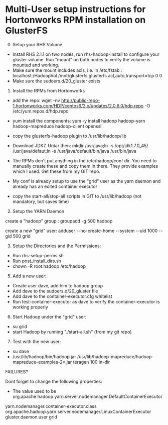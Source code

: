 Multi-User setup instructions for Hortonworks RPM installation on GlusterFS
===============

0) Setup your RHS Volume

- Install RHS 2.1.1 on two nodes, run rhs-hadoop-install to configure your gluster volume. Run "mount" on both nodes to verify the volume is mounted and working.
- Make sure the mount includes acls, i.e. in /etc/fstab : localhost:/HadoopVol /mnt/glusterfs glusterfs acl,auto,transport=tcp 0 0
- Make sure the sudoers.d/20_gluster exists

1) Install the RPMs from Hortonworks

- add the repo:  wget -nv http://public-repo-1.hortonworks.com/HDP/centos6/2.x/updates/2.0.6.0/hdp.repo -O /etc/yum.repos.d/hdp.repo  
- yum install the components:  yum -y install hadoop hadoop-yarn hadoop-mapreduce hadoop-client openssl
- copy the glusterfs-hadoop plugin to /usr/lib/hadoop/lib

- Download JDK7, Untar then: mkdir /usr/java;ln -s /opt/jdk1.7.0_45/ /usr/java/defaut;ln -s /usr/java/default/bin/java /usr/bin/java
- The RPMs don't put anything in the /etc/hadoop/conf dir. You need to manually create these and copy them in there. They provide examples which I used. Get these from my GIT repo.
- My conf is already setup to use the "grid" user as the yarn daemon and already has an edited container executor
- copy the start-all/stop-all scripts in GIT to /usr/lib/hadoop (not mandatory, but saves time)

2) Setup the YARN Daemon
  
  create a "hadoop" group : groupadd -g 500 hadoop

  create a new "grid" user: adduser --no-create-home --system --uid 1000 --gid 500 grid

3) Setup the Directories and the Permissions:

- Run rhs-setup-perms.sh
- Run post_install_dirs.sh
- chown -R root:hadoop /etc/hadoop

5) Add a new user:

- Create user dave, add him to hadoop group
- Add dave to the sudoers.d/20_gluster file
- Add dave to the container-executor.cfg whitelist
- Run test-container-executor as dave to verify the container-executor is working properly

6) Start Hadoop under the "grid" user:
- su grid
- start Hadoop by running "./start-all.sh" (from my git repo)

7) Test with the new user:
- su dave
- /usr/lib/hadoop/bin/hadoop jar /usr/lib/hadoop-mapreduce/hadoop-mapreduce-examples-2*.jar teragen 100 in-dir

FAILURES?
 
Dont forget to change the following properties:

- The value used to be org.apache.hadoop.yarn.server.nodemanager.DefaultContainerExecutor
<property>
<name>yarn.nodemanager.container-executor.class</name>
<value>org.apache.hadoop.yarn.server.nodemanager.LinuxContainerExecutor</value>
</property>

<property>
 <name>gluster.daemon.user</name>
 <value>grid</value>
</property>


